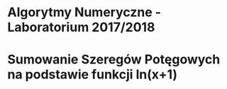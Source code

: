 # Algorytmy Numeryczne - Laboratorium 2017/2018
# Sumowanie Szeregów Potęgowych na podstawie funkcji ln(x+1)





